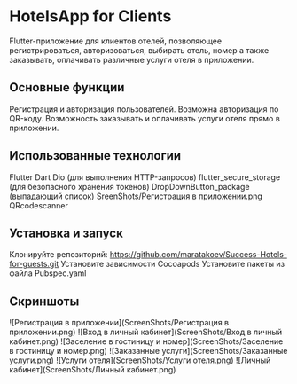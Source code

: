 # HotelsApp for Clients
Flutter-приложение для клиентов отелей, позволяющее регистрироваться, авторизоваться, выбирать отель, номер а также заказывать, оплачивать различные услуги отеля в приложении.

## Основные функции
Регистрация и авторизация пользователей.
Возможна авторизация по QR-коду.
Возможность заказывать и оплачивать услуги отеля прямо в приложении.

## Использованные технологии
Flutter
Dart
Dio (для выполнения HTTP-запросов)
flutter_secure_storage (для безопасного хранения токенов)
DropDownButton_package (выпадающий список)
SreenShots/Регистрация в приложении.png
QRcodescanner


## Установка и запуск
Клонируйте репозиторий: https://github.com/maratakoev/Success-Hotels-for-guests.git
Установите зависимости Cocoapods
Установите пакеты из файла Pubspec.yaml

## Скриншоты
![Регистрация в приложении](ScreenShots/Регистрация в приложении.png)
![Вход в личный кабинет](ScreenShots/Вход в личный кабинет.png)
![Заселение в гостиницу и номер](ScreenShots/Заселение в гостиницу и номер.png)
![Заказанные услуги](ScreenShots/Заказанные услуги.png)
![Услуги отеля](ScreenShots/Услуги отеля.png)
![Личный кабинет](ScreenShots/Личный кабинет.png)





